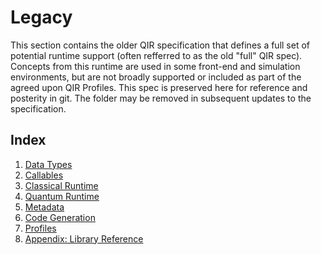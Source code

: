 # Legacy

This section contains the older QIR specification that defines a full set of potential
runtime support (often refferred to as the old "full" QIR spec). Concepts from this
runtime are used in some front-end and simulation environments, but are not broadly
supported or included as part of the agreed upon QIR Profiles. This spec is preserved
here for reference and posterity in git. The folder may be removed in subsequent
updates to the specification.

## Index

1. [Data Types](1_Data_Types.md)
1. [Callables](2_Callables.md)
1. [Classical Runtime](3_Classical_Runtime.md)
1. [Quantum Runtime](4_Quantum_Runtime.md)
1. [Metadata](5_Metadata.md)
1. [Code Generation](6_Code_Generation.md)
1. [Profiles](7_Profiles.md)
1. [Appendix: Library Reference](8_Library_Reference.md)
